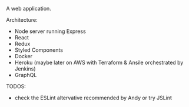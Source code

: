 A web application.

Architecture:

- Node server running Express
- React 
- Redux
- Styled Components
- Docker
- Heroku (maybe later on AWS with Terraform & Ansile orchestrated by Jenkins)
- GraphQL

TODOS: 

- check the ESLint altervative recommended by Andy or try JSLint

